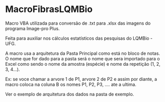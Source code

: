 # MacroFibrasLQMBio
Macro VBA utilizada para conversão de .txt para .xlsx das imagens do programa Image-pro Plus. 

Feita para auxiliar nos cálculos estatísticos das pesquisas do LQMBio - UFG. 

A macro usa a arquitetura da Pasta Principal como está no  bloco de notas. O nome que for dado para a pasta
será o nome que sera importado para o Excel como sendo o nome da amostra (espécie) e nome da repetição (1, 2, 3, 4...).

Ex: se voce chamar a arvore 1 de P1, arvore 2 de P2 e assim por diante, a macro coloca na coluna B os nomes P1, P2, P3, .... ate a ultima.

Ver o exemplo de arquitetura dos dados na pasta de exemplo.
